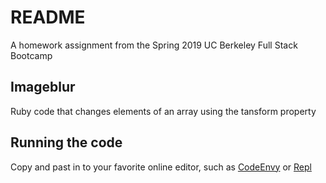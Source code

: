 # README

A homework assignment from the Spring 2019 UC Berkeley Full Stack Bootcamp

## Imageblur 

Ruby code that changes elements of an array using the tansform property

## Running the code

Copy and past in to your favorite online editor, such as [CodeEnvy](https://codenvy.io/) or [Repl](https://repl.it/)
